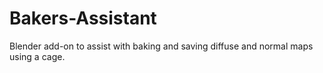 # Bakers-Assistant
Blender add-on  to assist with baking and saving diffuse and normal maps using a cage.
